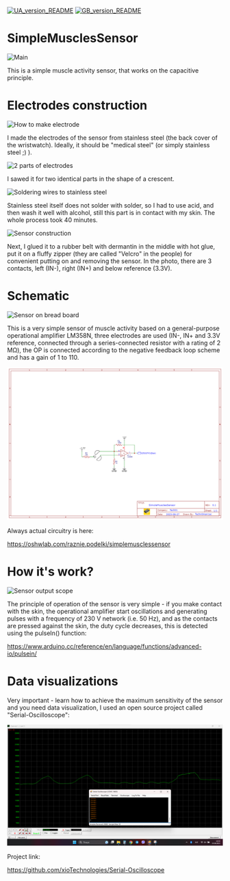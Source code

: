 [![UA_version_README](https://raw.githubusercontent.com/techn0man1ac/SimpleMusclesSensor/main/Imgs/Flags/UA%402x.png)](https://github.com/techn0man1ac/SimpleMusclesSensor)
[![GB_version_README](https://raw.githubusercontent.com/techn0man1ac/SimpleMusclesSensor/main/Imgs/Flags/GB%402x.png)](https://github.com/techn0man1ac/SimpleMusclesSensor/blob/main/README_EN.md)

# SimpleMusclesSensor

![Main](https://raw.githubusercontent.com/techn0man1ac/SimpleMusclesSensor/main/Imgs/Electrodes/20230824_162535.jpg "Main")

This is a simple muscle activity sensor, that works on the capacitive principle.

# Electrodes construction

![How to make electrode](https://raw.githubusercontent.com/techn0man1ac/SimpleMusclesSensor/main/Imgs/Electrodes/20230824_162405.jpg "How to make electrode")

I made the electrodes of the sensor from stainless steel (the back cover of the wristwatch). Ideally, it should be "medical steel" (or simply stainless steel ;) ).

![2 parts of electrodes](https://raw.githubusercontent.com/techn0man1ac/SimpleMusclesSensor/main/Imgs/Electrodes/20230824_164308.jpg "2 parts of electrodes")

I sawed it for two identical parts in the shape of a crescent.

![Soldering wires to stainless steel](https://raw.githubusercontent.com/techn0man1ac/SimpleMusclesSensor/main/Imgs/Electrodes/20230824_180009.jpg "Soldering wires to stainless steel")

Stainless steel itself does not solder with solder, so I had to use acid, and then wash it well with alcohol, still this part is in contact with my skin. The whole process took 40 minutes.

![Sensor construction](https://raw.githubusercontent.com/techn0man1ac/SimpleMusclesSensor/main/Imgs/Electrodes/Sensor.jpg "Sensor construction")

Next, I glued it to a rubber belt with dermantin in the middle with hot glue, put it on a fluffy zipper (they are called "Velcro" in the people) for convenient putting on and removing the sensor. In the photo, there are 3 contacts, left (IN-), right (IN+) and below reference (3.3V).

# Schematic

![Sensor on bread board](https://raw.githubusercontent.com/techn0man1ac/SimpleMusclesSensor/main/Imgs/Electrodes/20230825_123654.jpg "Sensor on bread board")

This is a very simple sensor of muscle activity based on a general-purpose operational amplifier LM358N, three electrodes are used (IN-, IN+ and 3.3V reference, connected through a series-connected resistor with a rating of 2 MΩ), the OP is connected according to the negative feedback loop scheme and has a gain of 1 to 110.

![Schematic SimoleMusclesSensor](https://raw.githubusercontent.com/techn0man1ac/SimoleMusclesSensor/main/Imgs/Schematic_SimoleMusclesSensor_2023-08-27.png "Schematic SimoleMusclesSensor")

Always actual circuitry is here:

https://oshwlab.com/raznie.podelki/simplemusclessensor

# How it's work?

![Sensor output scope](https://github.com/techn0man1ac/SimpleMusclesSensor/blob/main/Imgs/SensorOutputScope.gif "Sensor output scope")

The principle of operation of the sensor is very simple - if you make contact with the skin, the operational amplifier start oscillations and generating pulses with a frequency of 230 V network (i.e. 50 Hz), and as the contacts are pressed against the skin, the duty cycle decreases, this is detected using the pulseIn() function:

https://www.arduino.cc/reference/en/language/functions/advanced-io/pulsein/

# Data visualizations

Very important - learn how to achieve the maximum sensitivity of the sensor and you need data visualization, I used an open source project called "Serial-Oscilloscope":

![Data visualizations](https://raw.githubusercontent.com/techn0man1ac/SimoleMusclesSensor/main/Imgs/2023-08-25%20195831.png "Data visualizations")

Project link:

https://github.com/xioTechnologies/Serial-Oscilloscope
